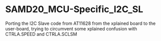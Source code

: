 # SAMD20_MCU-Specific_I2C_SL
Porting the I2C Slave code from AT11628 from the xplained board to the user-board, trying to circumvent some xplained confusion with CTRLA.SPEED and CTRLA.SCLSM 
